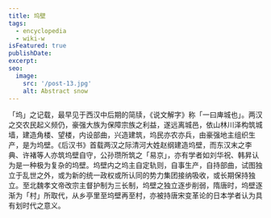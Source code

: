```yaml
---
title: 坞壁
tags:
  - encyclopedia
  - wiki-w
isFeatured: true
publishDate: 
excerpt: 
seo:
  image:
    src: '/post-13.jpg'
    alt: Abstract snow
---
```


「坞」之记载，最早见于西汉中后期的简牍，《说文解字》称「一曰庳城也」。两汉之交农民起义频仍，豪强大族为保障宗族之利益，遂远离城邑，依山林川泽构筑城墙，建造角楼、望楼，内设部曲，兴造建筑，坞民亦农亦兵，由豪强地主组织生产，是为坞壁。《后汉书》首载两汉之际清河大姓赵纲建造坞壁，而东汉末之李典、许褚等人亦筑坞壁自守，公孙瓒所筑之「易京」，亦有学者如刘华祝、韩昇认为是一种极为复杂的坞壁。坞壁内之坞主自定轨则，自事生产，自持部曲，试图独立于乱世之外，或为新的统一政权或所认同的势力集团接纳吸收，或长期保持独立。至北魏孝文帝改宗主督护制为三长制，坞壁之独立逐步削弱，隋唐时，坞壁逐渐为「村」所取代，从乡亭里至坞壁再至村，亦被持唐宋变革论的日本学者认为具有划时代之意义。
